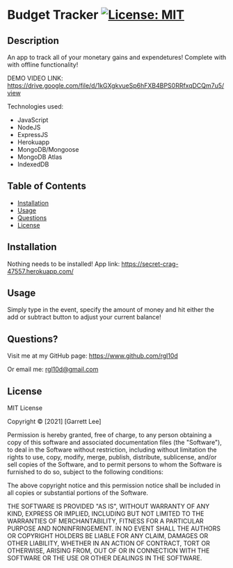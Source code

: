 # Budget Tracker [![License: MIT](https://img.shields.io/badge/License-MIT-yellow.svg)](https://opensource.org/licenses/MIT)

## Description 

An app to track all of your monetary gains and expendetures! Complete with with offline functionality!

DEMO VIDEO LINK: https://drive.google.com/file/d/1kGXgkvueSp6hFXB4BPS0RRfxqDCQm7u5/view

Technologies used:
- JavaScript
- NodeJS
- ExpressJS
- Herokuapp
- MongoDB/Mongoose
- MongoDB Atlas
- IndexedDB

## Table of Contents

* [Installation](#installation)
* [Usage](#usage)
* [Questions](#questions)
* [License](#license)

## Installation

Nothing needs to be installed! App link: https://secret-crag-47557.herokuapp.com/

## Usage 

Simply type in the event, specify the amount of money and hit either the add or subtract button to adjust your current balance!

## Questions?

Visit me at my GitHub page: https://www.github.com/rgl10d

Or email me: rgl10d@gmail.com

## License

MIT License

Copyright © [2021] [Garrett Lee]

Permission is hereby granted, free of charge, to any person obtaining a copy
of this software and associated documentation files (the "Software"), to deal
in the Software without restriction, including without limitation the rights
to use, copy, modify, merge, publish, distribute, sublicense, and/or sell
copies of the Software, and to permit persons to whom the Software is
furnished to do so, subject to the following conditions:

The above copyright notice and this permission notice shall be included in all
copies or substantial portions of the Software.

THE SOFTWARE IS PROVIDED "AS IS", WITHOUT WARRANTY OF ANY KIND, EXPRESS OR
IMPLIED, INCLUDING BUT NOT LIMITED TO THE WARRANTIES OF MERCHANTABILITY,
FITNESS FOR A PARTICULAR PURPOSE AND NONINFRINGEMENT. IN NO EVENT SHALL THE
AUTHORS OR COPYRIGHT HOLDERS BE LIABLE FOR ANY CLAIM, DAMAGES OR OTHER
LIABILITY, WHETHER IN AN ACTION OF CONTRACT, TORT OR OTHERWISE, ARISING FROM,
OUT OF OR IN CONNECTION WITH THE SOFTWARE OR THE USE OR OTHER DEALINGS IN THE
SOFTWARE.
